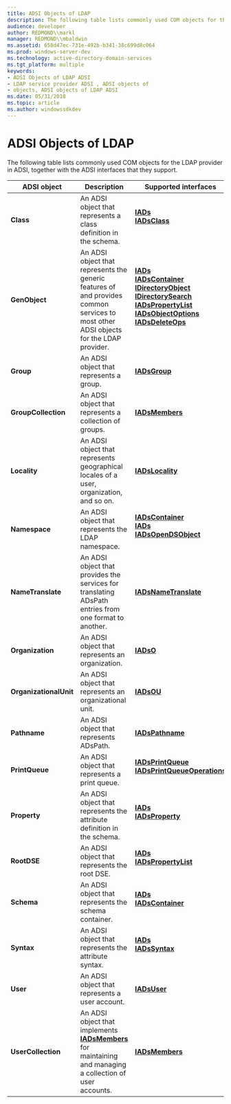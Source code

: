 ```yaml
---
title: ADSI Objects of LDAP
description: The following table lists commonly used COM objects for the LDAP provider in ADSI, together with the ADSI interfaces that they support.
audience: developer
author: REDMOND\\markl
manager: REDMOND\\mbaldwin
ms.assetid: 658d47ec-731e-492b-b341-38c699d8c064
ms.prod: windows-server-dev
ms.technology: active-directory-domain-services
ms.tgt_platform: multiple
keywords:
- ADSI Objects of LDAP ADSI
- LDAP service provider ADSI , ADSI objects of
- objects, ADSI objects of LDAP ADSI
ms.date: 05/31/2018
ms.topic: article
ms.author: windowssdkdev
---
```


# ADSI Objects of LDAP

The following table lists commonly used COM objects for the LDAP provider in ADSI, together with the ADSI interfaces that they support.



| ADSI object            | Description                                                                                                                           | Supported interfaces                                                                                                                                                                                                                                                                                                                                                                                                                                                                                                                                                                                                                                                                                                                                    |
|------------------------|---------------------------------------------------------------------------------------------------------------------------------------|---------------------------------------------------------------------------------------------------------------------------------------------------------------------------------------------------------------------------------------------------------------------------------------------------------------------------------------------------------------------------------------------------------------------------------------------------------------------------------------------------------------------------------------------------------------------------------------------------------------------------------------------------------------------------------------------------------------------------------------------------------|
| **Class**              | An ADSI object that represents a class definition in the schema.                                                                      | <dl> <dt>[**IADs**](/windows/win32/Iads/nn-iads-iads?branch=master)</dt> <dt>[**IADsClass**](/windows/win32/Iads/nn-iads-iadsclass?branch=master)</dt> </dl>                                                                                                                                                                                                                                                                                                                                                                                                                                                                                                                                                                     |
| **GenObject**          | An ADSI object that represents the generic features of and provides common services to most other ADSI objects for the LDAP provider. | <dl> <dt>[**IADs**](/windows/win32/Iads/nn-iads-iads?branch=master)</dt> <dt>[**IADsContainer**](/windows/win32/Iads/nn-iads-iadscontainer?branch=master)</dt> <dt>[**IDirectoryObject**](/windows/win32/Iads/nn-iads-idirectoryobject?branch=master)</dt> <dt></dt> <dt>[**IDirectorySearch**](/windows/win32/Iads/nn-iads-idirectorysearch?branch=master)</dt> <dt>[**IADsPropertyList**](/windows/win32/Iads/nn-iads-iadspropertylist?branch=master)</dt> <dt>[**IADsObjectOptions**](/windows/win32/Iads/nn-iads-iadsobjectoptions?branch=master)</dt> <dt>[**IADsDeleteOps**](/windows/win32/Iads/nn-iads-iadsdeleteops?branch=master)</dt> </dl> |
| **Group**              | An ADSI object that represents a group.                                                                                               | [**IADsGroup**](/windows/win32/Iads/nn-iads-iadsgroup?branch=master)                                                                                                                                                                                                                                                                                                                                                                                                                                                                                                                                                                                                                                                                                                                          |
| **GroupCollection**    | An ADSI object that represents a collection of groups.                                                                                | [**IADsMembers**](/windows/win32/Iads/nn-iads-iadsmembers?branch=master)                                                                                                                                                                                                                                                                                                                                                                                                                                                                                                                                                                                                                                                                                                                      |
| **Locality**           | An ADSI object that represents geographical locales of a user, organization, and so on.                                               | [**IADsLocality**](/windows/win32/Iads/nn-iads-iadslocality?branch=master)                                                                                                                                                                                                                                                                                                                                                                                                                                                                                                                                                                                                                                                                                                                    |
| **Namespace**          | An ADSI object that represents the LDAP namespace.                                                                                    | <dl> <dt>[**IADsContainer**](/windows/win32/Iads/nn-iads-iadscontainer?branch=master)</dt> <dt>[**IADs**](/windows/win32/Iads/nn-iads-iads?branch=master)</dt> <dt>[**IADsOpenDSObject**](/windows/win32/Iads/nn-iads-iadsopendsobject?branch=master)</dt> </dl>                                                                                                                                                                                                                                                                                                                                                                                                                                                           |
| **NameTranslate**      | An ADSI object that provides the services for translating ADsPath entries from one format to another.                                 | [**IADsNameTranslate**](/windows/win32/Iads/nn-iads-iadsnametranslate?branch=master)                                                                                                                                                                                                                                                                                                                                                                                                                                                                                                                                                                                                                                                                                                          |
| **Organization**       | An ADSI object that represents an organization.                                                                                       | [**IADsO**](/windows/win32/Iads/nn-iads-iadso?branch=master)                                                                                                                                                                                                                                                                                                                                                                                                                                                                                                                                                                                                                                                                                                                                  |
| **OrganizationalUnit** | An ADSI object that represents an organizational unit.                                                                                | [**IADsOU**](/windows/win32/Iads/nn-iads-iadsou?branch=master)                                                                                                                                                                                                                                                                                                                                                                                                                                                                                                                                                                                                                                                                                                                                |
| **Pathname**           | An ADSI object that represents ADsPath.                                                                                               | [**IADsPathname**](/windows/win32/Iads/nn-iads-iadspathname?branch=master)                                                                                                                                                                                                                                                                                                                                                                                                                                                                                                                                                                                                                                                                                                                    |
| **PrintQueue**         | An ADSI object that represents a print queue.                                                                                         | <dl> <dt>[**IADsPrintQueue**](/windows/win32/Iads/nn-iads-iadsprintqueue?branch=master)</dt> <dt>[**IADsPrintQueueOperations**](/windows/win32/Iads/nn-iads-iadsprintqueueoperations?branch=master)</dt> </dl>                                                                                                                                                                                                                                                                                                                                                                                                                                                                                                                   |
| **Property**           | An ADSI object that represents the attribute definition in the schema.                                                                | <dl> <dt>[**IADs**](/windows/win32/Iads/nn-iads-iads?branch=master)</dt> <dt>[**IADsProperty**](/windows/win32/Iads/nn-iads-iadsproperty?branch=master)</dt> </dl>                                                                                                                                                                                                                                                                                                                                                                                                                                                                                                                                                               |
| **RootDSE**            | An ADSI object that represents the root DSE.                                                                                          | <dl> <dt>[**IADs**](/windows/win32/Iads/nn-iads-iads?branch=master)</dt> <dt>[**IADsPropertyList**](/windows/win32/Iads/nn-iads-iadspropertylist?branch=master)</dt> </dl>                                                                                                                                                                                                                                                                                                                                                                                                                                                                                                                                                       |
| **Schema**             | An ADSI object that represents the schema container.                                                                                  | <dl> <dt>[**IADs**](/windows/win32/Iads/nn-iads-iads?branch=master)</dt> <dt>[**IADsContainer**](/windows/win32/Iads/nn-iads-iadscontainer?branch=master)</dt> </dl>                                                                                                                                                                                                                                                                                                                                                                                                                                                                                                                                                             |
| **Syntax**             | An ADSI object that represents the attribute syntax.                                                                                  | <dl> <dt>[**IADs**](/windows/win32/Iads/nn-iads-iads?branch=master)</dt> <dt>[**IADsSyntax**](/windows/win32/Iads/nn-iads-iadssyntax?branch=master)</dt> </dl>                                                                                                                                                                                                                                                                                                                                                                                                                                                                                                                                                                   |
| **User**               | An ADSI object that represents a user account.                                                                                        | [**IADsUser**](/windows/win32/Iads/nn-iads-iadsuser?branch=master)                                                                                                                                                                                                                                                                                                                                                                                                                                                                                                                                                                                                                                                                                                                            |
| **UserCollection**     | An ADSI object that implements [**IADsMembers**](/windows/win32/Iads/nn-iads-iadsmembers?branch=master) for maintaining and managing a collection of user accounts.         | [**IADsMembers**](/windows/win32/Iads/nn-iads-iadsmembers?branch=master)                                                                                                                                                                                                                                                                                                                                                                                                                                                                                                                                                                                                                                                                                                                      |



 

 

 





